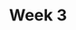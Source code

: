 ---
    title: Week 3
    weekNumber: 3
    days:
      - date: 2021-10-11
        events:
          "**8**{: .label .label-gray } Histograms and Overlaid Plots":
            "[DDS 3.1-3.4](https://eldridgejm.github.io/dive_into_data_science/03-visualization/intro.html)"
      - date: 2021-10-13
        events:
          "**9**{: .label .label-gray } Functions and Apply":
            "[DDS 2.6](https://eldridgejm.github.io/dive_into_data_science/02-data_sets/apply.html)"
      - date: 2021-10-15
        events:
          "**10**{: .label .label-gray } Grouping with Subgroups, Merge":
            "[DDS 2.5](https://eldridgejm.github.io/dive_into_data_science/02-data_sets/groupby.html), [4.1](https://eldridgejm.github.io/dive_into_data_science/04-advanced_data_manipulation/merging.html)"
---